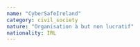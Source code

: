 ```yaml
---
name: "CyberSafeIreland"
category: civil_society
nature: "Organisation à but non lucratif"
nationality: IRL
---
```

    